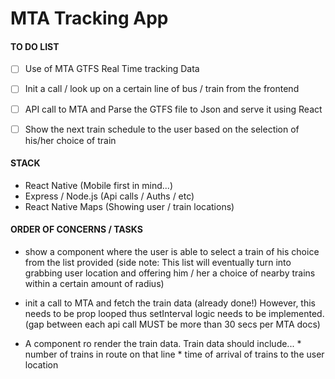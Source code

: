 # MTA Tracking App

#### TO DO LIST
-  [ ]  Use of MTA GTFS Real Time tracking Data 
-  [ ]  Init a call / look up on a certain line of bus / train from the frontend
-  [ ]  API call to MTA and Parse the GTFS file to Json and serve it using React
-  [ ]  Show the next train schedule to the user based on the selection of his/her choice of train



#### STACK
  *  React Native (Mobile first in mind...)
  *  Express / Node.js (Api calls / Auths / etc)
  *  React Native Maps (Showing user / train locations)

#### ORDER OF CONCERNS / TASKS
  *  show a component where the user is able to select a train of his choice from the list provided (side note: This list will eventually turn into grabbing user location and offering him / her a choice of nearby trains within a certain amount of radius)

  *  init a call to MTA and fetch the train data (already done!) However, this needs to be prop looped thus setInterval logic needs to be implemented. (gap between each api call MUST be more than 30 secs per MTA docs)

  *  A component ro render the train data. Train data should include...
    *  number of trains in route on that line
    *  time of arrival of trains to the user location
    
    


